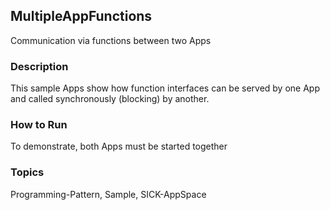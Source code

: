 ## MultipleAppFunctions
Communication via functions between two Apps
### Description
This sample Apps show how function interfaces can be served by one
App and called synchronously (blocking) by another.
### How to Run
To demonstrate, both Apps must be started together

### Topics
Programming-Pattern, Sample, SICK-AppSpace